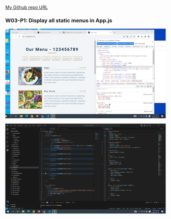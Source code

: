 [My Github repo URL](https://github.com/209410124/1121-wp1-demo-209410124)

### W03-P1: Display all static menus in App.js

![](w03-p1-1.png)

![](w03-p1-2.png)
